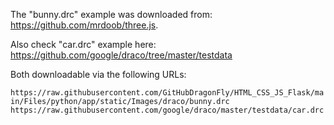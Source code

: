 The "bunny.drc" example was downloaded from: https://github.com/mrdoob/three.js.

Also check "car.drc" example here: https://github.com/google/draco/tree/master/testdata

Both downloadable via the following URLs:

`https://raw.githubusercontent.com/GitHubDragonFly/HTML_CSS_JS_Flask/main/Files/python/app/static/Images/draco/bunny.drc`
`https://raw.githubusercontent.com/google/draco/master/testdata/car.drc`
